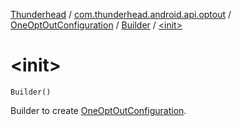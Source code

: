 [Thunderhead](../../../index.md) / [com.thunderhead.android.api.optout](../../index.md) / [OneOptOutConfiguration](../index.md) / [Builder](index.md) / [&lt;init&gt;](./-init-.md)

# &lt;init&gt;

`Builder()`

Builder to create [OneOptOutConfiguration](../index.md).

